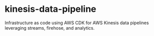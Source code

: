 # kinesis-data-pipeline
Infrastructure as code using AWS CDK for AWS Kinesis data pipelines leveraging streams, firehose, and analytics.
